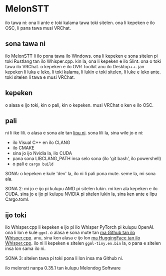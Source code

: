 # MelonSTT
ilo tawa ni: ona li ante e toki kalama tawa toki sitelen.  ona li kepeken e ilo OSC, li pana tawa musi VRChat.

## sona tawa ni
ilo MelonSTT li ilo pona tawa ilo Windows.  ona li kepeken e sona sitelen pi toki Rustlang tan ilo Whisper.cpp.  kin la, ona li kepeken e ilo Slint.  ona o toki tawa ilo VRChat.  o kepeken e ilo OVR Toolkit anu ilo Desktop++.  jan kepeken li luka e leko, li toki kalama, li lukin e toki sitelen, li luke e leko ante.  toki sitelen li tawa e musi VRChat.

## kepeken
o alasa e ijo toki, kin o pali, kin o kepeken.  musi VRChat o ken e ilo OSC.

## pali
ni li ike lili.  o alasa e sona ale tan [lipu ni](https://github.com/tazz4843/whisper-rs/blob/master/BUILDING.md).  sona lili la, sina wile jo e ni:
* ilo Visual C++ en ilo CLANG
* ilo CMAKE
* sina jo ijo Nvidia la, ilo CUDA
* pana sona LIBCLANG_PATH insa selo sona (ilo 'git bash', ilo powershell)
* o pali e `cargo build`

SONA: o kepeken e kule 'dev' la, ilo ni li pali pona mute.  seme la, mi sona ala.

SONA 2: mi jo e ijo pi kulupu AMD pi sitelen lukin.  mi ken ala kepeken e ilo CUDA.  sina jo e ijo pi kulupu NVIDIA pi sitelen lukin la, sina ken ante e lipu Cargo.toml.

## ijo toki
ilo Whisper.cpp li kepeken e ijo pi ilo Whisper PyTorch pi kulupu OpenAI.  ona li lon e kule `ggml`.  o alasa e sona mute tan [ma Github tan ilo Whisper.cpp](https://github.com/ggerganov/whisper.cpp/blob/master/models/README.md).  anu, sina ken alasa e ijo lon [ma HuggingFace tan ilo Whisper.cpp](https://huggingface.co/ggerganov/whisper.cpp/tree/main).  ilo ni li kepeken e sitelen `ggml-tiny.en.bin` la, o pana e sitelen insa lon sama ilo ni.

SONA 3: sitelen tawa pi toki pona li lon insa ma Github ni.


ilo melonstt nanpa 0.35.1 tan kulupu Melondog Software